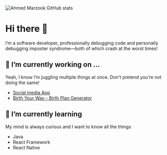 ![Ahmed Marzook GitHub stats](https://github-readme-stats.vercel.app/api?username=ahmed-marzook&show_icons=true&theme=radical)

# Hi there 👋

I’m a software developer, professionally debugging code and personally debugging imposter syndrome—both of which crash at the worst times!

## 🔭 I’m currently working on ...
Yeah, I know I’m juggling multiple things at once. Don’t pretend you’re not doing the same!
- [Social media App](https://github.com/ahmed-marzook?tab=repositories)
- [Birth Your Way - Birth Plan Generator](https://www.birthplan.co.uk/)

## 🌱 I’m currently learning
My mind is always curious and I want to know all the things
- Java
- React Framework
- React Native
<!--
**ahmed-marzook/ahmed-marzook** is a ✨ _special_ ✨ repository because its `README.md` (this file) appears on your GitHub profile.

Here are some ideas to get you started:

- 🔭 I’m currently working on ...
- 🌱 I’m currently learning ...
- 👯 I’m looking to collaborate on ...
- 🤔 I’m looking for help with ...
- 💬 Ask me about ...
- 📫 How to reach me: ...
- 😄 Pronouns: ...
- ⚡ Fun fact: ...
-->
